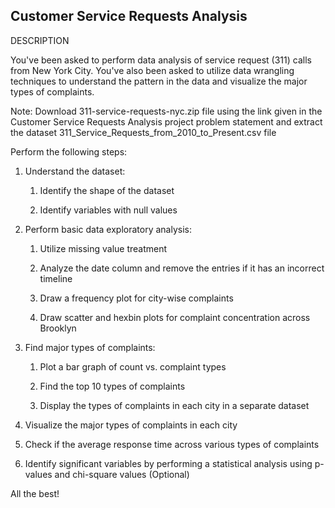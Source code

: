 ## Customer Service Requests Analysis

DESCRIPTION

You've been asked to perform data analysis of service request (311) calls from New York City. You've also been asked to utilize data wrangling techniques 
to understand the pattern in the data and visualize the major types of complaints.

Note: Download 311-service-requests-nyc.zip file using the link given in the Customer Service Requests Analysis project problem statement and extract
the dataset 311_Service_Requests_from_2010_to_Present.csv file

Perform the following steps:

1. Understand the dataset:

   1. Identify the shape of the dataset

   2. Identify variables with null values

2. Perform basic data exploratory analysis:

   1. Utilize missing value treatment

   2. Analyze the date column and remove the entries if it has an incorrect timeline

   3. Draw a frequency plot for city-wise complaints

   4. Draw scatter and hexbin plots for complaint concentration across Brooklyn

3. Find major types of complaints:

   1. Plot a bar graph of count vs. complaint types

   2. Find the top 10 types of complaints

   3. Display the types of complaints in each city in a separate dataset

 

4. Visualize the major types of complaints in each city

5. Check if the average response time across various types of complaints

6. Identify significant variables by performing a statistical analysis using p-values and chi-square values (Optional)

All the best!
